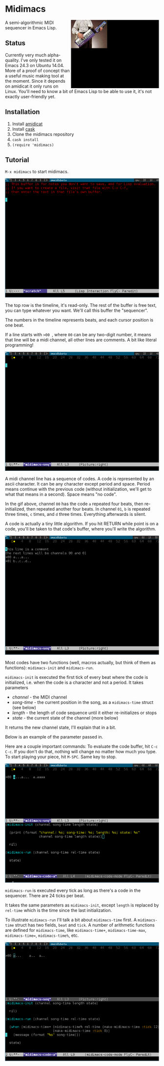 Midimacs
========

<img width="288" height="223" align="right" src="http://github.com/andreasjansson/midimacs/blob/master/github-assets/midiaccord.gif" />

A semi-algorithmic MIDI sequencer in Emacs Lisp.

Status
------

Currently very much alpha-quality. I've only tested it on Emacs 24.3 on Ubuntu 14.04. More of a proof of concept than a useful music making tool at the moment. Since it depends on amidicat it only runs on Linux. You'll need to know a bit of Emacs Lisp to be able to use it, it's not exactly user-friendly yet.

Installation
------------

1. Install [amidicat](http://krellan.com/amidicat/)
2. Install [cask](https://github.com/cask/cask)
3. Clone the midimacs repository
4. `cask install`
5. `(require 'midimacs)`

Tutorial
--------

`M-x midimacs` to start midimacs.

![](https://github.com/andreasjansson/midimacs/blob/master/github-assets/start.gif)

The top row is the timeline, it's read-only. The rest of the buffer is free text, you can type whatever you want. We'll call this buffer the "sequencer".

The numbers in the timeline represents beats, and each cursor position is one beat.

If a line starts with `>00 `, where `00` can be any two-digit number, it means that line will be a midi channel, all other lines are comments. A bit like literal programming!

![](https://github.com/andreasjansson/midimacs/blob/master/github-assets/line-basics.gif)

A midi channel line has a sequence of codes. A code is represented by an ascii character. It can be any character except period and space. Period means continue with the previous code (without initialization, we'll get to what that means in a second). Space means "no code".

In the gif above, channel `00` has the code `a` repeated four beats, then re-initialized, then repeated another four beats. In channel `01`, `b` is repeated three times, `c` times, and `d` three times. Everything afterwards is silent.

A code is actually a tiny little algorithm. If you hit RETURN while point is on a code, you'll be taken to that code's buffer, where you'll write the algorithm.

![](https://github.com/andreasjansson/midimacs/blob/master/github-assets/open-code.gif)

Most codes have two functions (well, macros actually, but think of them as functions): `midimacs-init` and `midimacs-run`.

`midimacs-init` is executed the first tick of every beat where the code is initialized, i.e. when the code is a character and not a period. It takes parameters
* _channel_ - the MIDI channel
* _song-time_ - the current position in the song, as a `midimacs-time` struct (see below)
* _length_ - the length of code sequence until it either re-initializes or stops
* _state_ - the current state of the channel (more below)

It returns the new channel state, I'll explain that in a bit.

Below is an example of the parameter passed in.

Here are a couple important commands: To evaluate the code buffer, hit `C-c C-c`. If you don't do that, nothing will change no matter how much you type. To start playing your piece, hit `M-SPC`. Same key to stop.

![](https://github.com/andreasjansson/midimacs/blob/master/github-assets/init-params.gif)

`midimacs-run` is executed every tick as long as there's a code in the sequencer. There are 24 ticks per beat.

It takes the same parameters as `midimacs-init`, except `length` is replaced by `rel-time` which is the time since the last initialization.

To illustrate `midimacs-run` I'll talk a bit about `midimacs-time` first. A `midimacs-time` struct has two fields, `beat` and `tick`. A number of arithmetic functions are defined for `midimacs-time`, like `midimacs-time+`, `midimacs-time-max`, `midimacs-time=`, `midimacs-time%`, etc.

![](https://github.com/andreasjansson/midimacs/blob/master/github-assets/run.gif)


~~~~ _TO BE CONTINUED_ ~~~~
